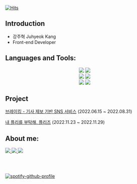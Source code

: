 [![Hits](https://hits.seeyoufarm.com/api/count/incr/badge.svg?url=https%3A%2F%2Fgithub.com%2Fkangju2000&count_bg=%2379C83D&title_bg=%23555555&icon=&icon_color=%23E7E7E7&title=hits&edge_flat=false)](https://hits.seeyoufarm.com)
## Introduction
- 강주혁 Juhyeok Kang
- Front-end Developer

## Languages and Tools:
<div align="center">
    <img src="https://img.shields.io/badge/html5-E34F26?style=for-the-badge&logo=html5&logoColor=white">
    <img src="https://img.shields.io/badge/css-1572B6?style=for-the-badge&logo=css3&logoColor=white">
    <br>
    <img src="https://img.shields.io/badge/javascript-F7DF1E?style=for-the-badge&logo=javascript&logoColor=black">
    <img src="https://img.shields.io/badge/typescript-3178C6?style=for-the-badge&logo=typescript&logoColor=black">
    <br>
    <img src="https://img.shields.io/badge/react.js-61DAFB?style=for-the-badge&logo=react&logoColor=black">
    <img src="https://img.shields.io/badge/next.js-212121?style=for-the-badge&logo=next.js&logoColor=white">
</div>

## Project
[브레이킹 - 기사 제보 기반 SNS 서비스](https://github.com/Breaking-Dope/breaking-frontend) (2022.06.15 ~ 2022.08.31)

[내 플리를 부탁해, 플리즈](https://github.com/TEAM-PLZ/PLZ-front) (2022.11.23 ~ 2022.11.29)
   
    

## About me:
<p align="left">
    <a href="https://kang-ju.tistory.com/" target="_blank">
        <img src="https://img.shields.io/badge/tistory-000000?style=for-the-badge&logo=tistory&logoColor=white">
    </a>
    <a href="https://kangju2000.notion.site/kangju2000/Frontend-Developer-e0a0e662e5aa40c592231e75f70395d4" target="_blank">
        <img src="https://img.shields.io/badge/Notion-000000?style=for-the-badge&logo=notion&logoColor=white">
    </a>
    <a href="https://instagram.com/11kangju00" target="_blank">
        <img src="https://img.shields.io/badge/Instagram-E4405F?style=for-the-badge&logo=instagram&logoColor=white">
    </a>
</p>
<br>
<br>

[![spotify-github-profile](https://spotify-github-profile.vercel.app/api/view?uid=31sc5wuw4ud5oaeoiolydej4p3wm&cover_image=true&theme=natemoo-re&show_offline=true&background_color=000000&interchange=true&bar_color=53b14f&bar_color_cover=false)](https://spotify-github-profile.vercel.app/api/view?uid=31sc5wuw4ud5oaeoiolydej4p3wm&redirect=true)
